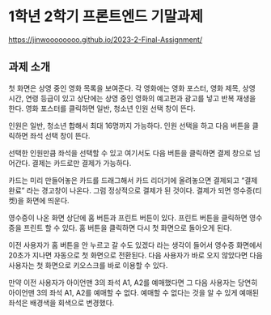 # 1학년 2학기 프론트엔드 기말과제
https://jinwoooooooo.github.io/2023-2-Final-Assignment/

## 과제 소개

첫 화면은 상영 중인 영화 목록을 보여준다. 각 영화에는 영화 포스터, 영화 제목, 상영 시간, 
연령 등급이 있고 상단에는 상영 중인 영화의 예고편과 광고를 넣고 반복 재생을 한다.
영화 포스터를 클릭하면 일반, 청소년 인원 선택 창이 뜬다. 

인원은 일반, 청소년 합해서 최대 16명까지 가능하다.
인원 선택을 하고 다음 버튼을 클릭하면 좌석 선택 창이 뜬다.

선택한 인원만큼 좌석을 선택할 수 있고 여기서도 다음 버튼을 클릭하면 결제 창으로 넘어간다.
결제는 카드로만 결제가 가능하다.

카드는 미리 만들어놓은 카드를 드래그해서 카드 리더기에 올려놓으면 결제되고 “결제 완료” 
라는 경고창이 나온다. 그럼 정상적으로 결제가 된 것이다.
결제가 되면 영수증(티켓)을 화면에 띄운다.

영수증이 나온 화면 상단에 홈 버튼과 프린트 버튼이 있다.
프린트 버튼을 클릭하면 영수증을 프린트 할 수 있다.
홈 버튼을 클릭하면 다시 첫 화면으로 돌아오게 된다.

이전 사용자가 홈 버튼을 안 누르고 갈 수도 있겠다 라는 생각이 들어서
영수증 화면에서 20초가 지나면 자동으로 첫 화면으로 전환된다.
다음 사용자가 바로 오지 않았다면 다음 사용자는 첫 화면으로 키오스크를 바로 이용할 수 있다.

만약 이전 사용자가 아이언맨 3의 좌석 A1, A2를 예매했다면 그 다음 사용자는
당연히 아이언맨 3의 좌석 A1, A2를 예매할 수 없다.
예매할 수 없다는 것을 알 수 있게 예매된 좌석은 배경색을 회색으로 변경했다.
